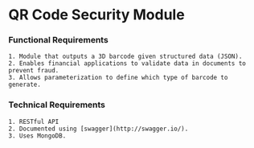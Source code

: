 # QR Code Security Module

### Functional Requirements

    1. Module that outputs a 3D barcode given structured data (JSON).
    2. Enables financial applications to validate data in documents to prevent fraud.
    3. Allows parameterization to define which type of barcode to generate.
    
### Technical Requirements

    1. RESTful API
    2. Documented using [swagger](http://swagger.io/).
    3. Uses MongoDB.
